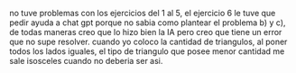 no tuve problemas con los ejercicios del 1 al 5, el ejercicio 6 le tuve que pedir ayuda a chat gpt porque no sabia como plantear el problema b) y c), de todas maneras creo que lo hizo bien la IA pero creo que tiene un error que no supe resolver.
cuando yo coloco la cantidad de triangulos, al poner todos los lados iguales, el tipo de triangulo que posee menor cantidad me sale isosceles cuando no deberia ser asi.
